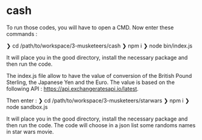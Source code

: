 # cash

To run those codes, you will have to open a CMD.
Now enter these commands : 

❯ cd /path/to/workspace/3-musketeers/cash
❯ npm i
❯ node bin/index.js

It will place you in the good directory, install the necessary package and then run the code.

The index.js file allow to have the value of conversion of the British Pound Sterling, the Japanese Yen and the Euro.
The value is based on the following API : https://api.exchangeratesapi.io/latest.

Then enter :
❯ cd /path/to/workspace/3-musketeers/starwars
❯ npm i
❯ node sandbox.js

It will place you in the good directory, install the necessary package and then run the code.
The code will choose in a json list some randoms names in star wars movie. 


